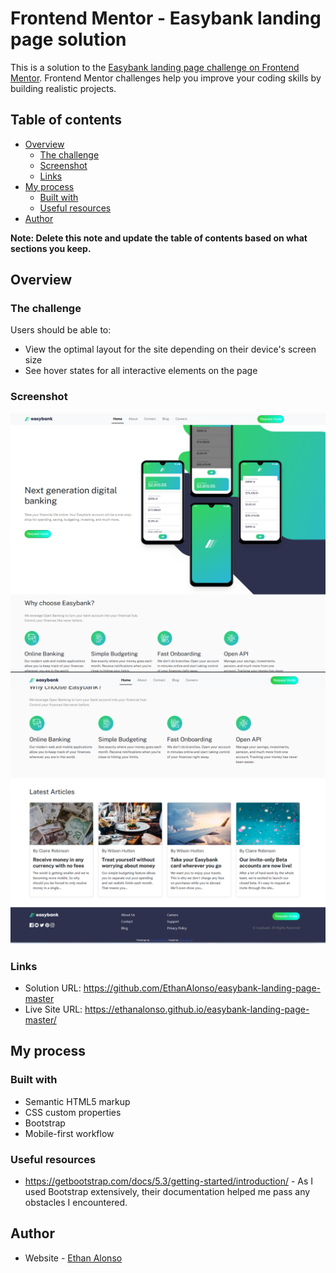 # Frontend Mentor - Easybank landing page solution

This is a solution to the [Easybank landing page challenge on Frontend Mentor](https://www.frontendmentor.io/challenges/easybank-landing-page-WaUhkoDN). Frontend Mentor challenges help you improve your coding skills by building realistic projects. 

## Table of contents

- [Overview](#overview)
  - [The challenge](#the-challenge)
  - [Screenshot](#screenshot)
  - [Links](#links)
- [My process](#my-process)
  - [Built with](#built-with)
  - [Useful resources](#useful-resources)
- [Author](#author)

**Note: Delete this note and update the table of contents based on what sections you keep.**

## Overview

### The challenge

Users should be able to:

- View the optimal layout for the site depending on their device's screen size
- See hover states for all interactive elements on the page

### Screenshot

![](https://github.com/EthanAlonso/easybank-landing-page-master/blob/fee72b59a177aa0d06307dab8b78493438ebc2bd/images/Screenshot%202024-04-22%20144439.png)
![](https://github.com/EthanAlonso/easybank-landing-page-master/blob/fee72b59a177aa0d06307dab8b78493438ebc2bd/images/Screenshot%202024-04-22%20144452.png)


### Links

- Solution URL: https://github.com/EthanAlonso/easybank-landing-page-master
- Live Site URL: https://ethanalonso.github.io/easybank-landing-page-master/

## My process

### Built with

- Semantic HTML5 markup
- CSS custom properties
- Bootstrap
- Mobile-first workflow

### Useful resources

- https://getbootstrap.com/docs/5.3/getting-started/introduction/ - As I used Bootstrap extensively, their documentation helped me pass any obstacles I encountered. 


## Author

- Website - [Ethan Alonso]([https://www.your-site.com](https://www.linkedin.com/in/ethan-alonso/))

